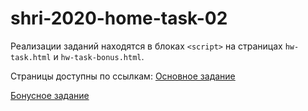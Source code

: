 # shri-2020-home-task-02

Реализации заданий находятся в блоках `<script>` на страницах `hw-task.html` и `hw-task-bonus.html`.

Страницы доступны по ссылкам:
[Основное задание](https://georgiylityagin.github.io/shri-2020-home-task-02/hw-task.html)

[Бонусное задание](https://georgiylityagin.github.io/shri-2020-home-task-02/hw-task-bonus.html)